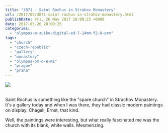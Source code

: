 ```yaml
---
title: "3871 - Saint Rochus in Strahov Monastery"
url: /2017/05/3871-saint-rochus-in-strahov-monastery.html
publishDate: Fri, 26 May 2017 18:00:25 +0000
date: 2017-05-26 20:00:25
categories: 
  - "olympus-m-zuiko-digital-ed-7-14mm-f2-8-pro"
tags: 
  - "church"
  - "czech-republic"
  - "gallery"
  - "monastery"
  - "olympus-om-d-e-m1"
  - "prague"
  - "praha"
---
```

<div class="container">
<div class="center"><a target="_blank" href="https://d25zfm9zpd7gm5.cloudfront.net/1200x1200/2016/20161024_161735-Edit_lr.jpg"><img class="webfeedsFeaturedVisual" src="https://d25zfm9zpd7gm5.cloudfront.net/0600x0600/2016/20161024_161735-Edit_lr.jpg" /></a></div>
</div>
<br />

Saint Rochus is something like the "spare church" in Strachov Monastery. It's a gallery today and when I was there, they had classic modern paintings on display. Chagall, Ernst, that kind.

Well, the paintings were interesting, but what really fascinated me was the church with its blank, white walls. Mesmerizing.
